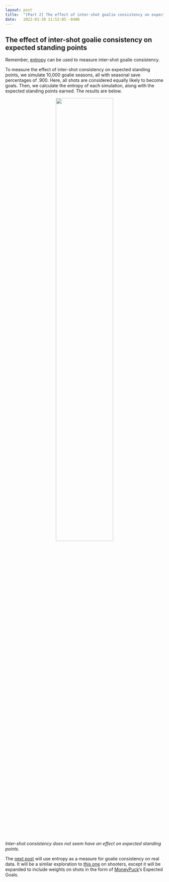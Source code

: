 ```yaml
---
layout: post
title:  "[Part 2] The effect of inter-shot goalie consistency on expected standing points "
date:   2022-03-30 11:52:05 -0400
---
```

<h2> The effect of inter-shot goalie consistency on expected standing points </h2>
<p>
Remember, <a href="https://spazznolo.github.io/2022/03/28/goalie-consistency-intro.html">entropy</a> can be used to measure inter-shot goalie consistency. 
</p>
<p>
To measure the effect of inter-shot consistency on expected standing points, we simulate 10,000 goalie seasons, all with seasonal save percentages of .900. Here, all shots are considered equally likely to become goals. Then, we calculate the entropy of each simulation, along with the expected standing points earned. The results are below.
</p>
<p>
<div style="text-align: center"> <img src="https://spazznolo.github.io/figs/goalie-one-threee.png" width="60%" length="150"/></div>
</p>
<p>
<em>Inter-shot consistency does not seem have an effect on expected standing points.</em>
</p>
<p>
The <a href="https://spazznolo.github.io/2022/04/04/goalie-consistency-3.html">next post</a>  will use entropy as a measure for goalie consistency on real data. It will be a similar exploration to <a href="https://github.com/namitanandakumar/Draft-Analysis/blob/master/Streakiness/VanHAC%202018.pdf">this one</a> on shooters, except it will be expanded to include weights on shots in the form of <a href="https://moneypuck.com/">MoneyPuck</a>’s Expected Goals.
</p>
